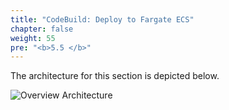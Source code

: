 ```yaml
---
title: "CodeBuild: Deploy to Fargate ECS"
chapter: false
weight: 55
pre: "<b>5.5 </b>"
---
```


The architecture for this section is depicted below.

![Overview Architecture](/images/eks-arch.png)
